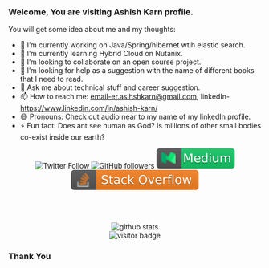 ### Welcome, You are visiting Ashish Karn profile.


You will get some idea about me and my thoughts:

- 🔭 I’m currently working on Java/Spring/hibernet wtih elastic search.
- 🌱 I’m currently learning Hybrid Cloud on Nutanix.
- 👯 I’m looking to collaborate on an open sourse project.
- 🤔 I’m looking for help as a suggestion with the name of different books that I need to read.
- 💬 Ask me about technical stuff and career suggestion.
- 📫 How to reach me: email-er.asihshkarn@gmail.com, linkedIn-https://www.linkedin.com/in/ashish-karn/
- 😄 Pronouns: Check out audio near to my name of my linkedIn profile.
- ⚡ Fun fact: Does ant see human as God? Is millions of other small bodies co-exist inside our earth? 


<p  align="center">
  <img src="https://img.shields.io/twitter/follow/er_ashishkarn?style=social" alt="Twitter Follow"/>
  <img src="https://img.shields.io/github/followers/asharn?style=social" alt="GitHub followers"/>
  <a href="https://medium.com/@er.ashishkarn"> <img src="https://github.com/asharn/asharn/blob/master/badges/medium.svg" alt="Medium"/></a>
  <a href="https://stackoverflow.com/users/3384821/ashish-karn"> <img src="https://github.com/asharn/asharn/blob/master/badges/stackoverflow.svg" alt="Stackoverflow"/></a>

</p></br></br>


<p  align="center">
  <img src="https://github-readme-stats.vercel.app/api/?username=asharn&show_icons=true&title_color=fffffff&icon_color=000000&text_color=000000" alt="github stats"/></br>
  <img src="https://visitor-badge.laobi.icu/badge?page_id=asharn.asharn" alt="visitor badge"/></br>
</p>

### Thank You

